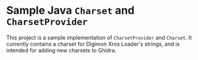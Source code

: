 Sample Java `Charset` and `CharsetProvider`
===========================================

This project is a sample implementation of `CharsetProvider` and `Charset`.
It currently contains a charset for Digimon Xros Loader's strings, and is
intended for adding new charsets to Ghidra.
